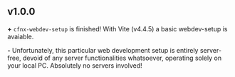 ## v1.0.0

**+** `cfnx-webdev-setup` is finished! With Vite (v4.4.5) a basic webdev-setup is avaiable.

**-** Unfortunately, this particular web development setup is entirely server-free, devoid of any server
      functionalities whatsoever, operating solely on your local PC. Absolutely no servers involved! 